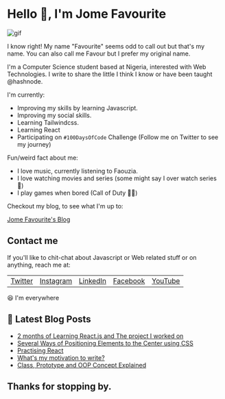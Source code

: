 # Hello 👋, I'm Jome Favourite

![gif](https://jomefavourite.github.io/Images/gif.gif)

I know right! My name "Favourite" seems odd to call out but that's my name. You can also call me Favour but I prefer my original name.

I'm a Computer Science student based at Nigeria, interested with Web Technologies.
I write to share the little I think I know or have been taught @hashnode.

I'm currently:

- Improving my skills by learning Javascript.
- Improving my social skills.
- Learning Tailwindcss.
- Learning React
- Participating on `#100DaysOfCode` Challenge (Follow me on Twitter to see my journey)

Fun/weird fact about me:

- I love music, currently listening to Faouzia.
- I love watching movies and series (some might say I over watch series 😬)
- I play games when bored (Call of Duty 🦸‍♂️)

Checkout my blog, to see what I'm up to:

[Jome Favourite's Blog](https://favouritejome.hashnode.dev/)

## Contact me

If you'll like to chit-chat about Javascript or Web related stuff or on anything, reach me at:

||||||
|-----|--------------------|--|--|--|
|[Twitter](https://twitter.com/FavouriteJome1)|[Instagram](https://www.instagram.com/jomefavourite/)|[LinkedIn](https://www.linkedin.com/in/jome-favourite-677766184/)|[Facebook](https://web.facebook.com/jome.favourite)|[YouTube](https://www.youtube.com/channel/UCpu-k4b78gcbMqxVARdTw4g?view_as=subscriber)|


😆 I'm everywhere

## 📖 Latest Blog Posts

<!-- BLOG-POST-LIST:START -->
- [2 months of Learning React.js and The project I worked on](https://favouritejome.hashnode.dev/2-months-of-learning-reactjs-and-the-project-i-worked-on)
- [Several Ways of Positioning Elements to the Center using  CSS](https://favouritejome.hashnode.dev/several-ways-of-positioning-elements-to-the-center-using-css)
- [Practising React](https://favouritejome.hashnode.dev/practising-react)
- [What's my motivation to write?](https://favouritejome.hashnode.dev/whats-my-motivation-to-write)
- [Class, Prototype and OOP Concept Explained](https://favouritejome.hashnode.dev/class-prototype-and-oop-concept-explained)
<!-- BLOG-POST-LIST:END -->

## Thanks for stopping by.

<!--
- 👯 I’m looking to collaborate on ...
- 🤔 I’m looking for help with ...
- 💬 Ask me about ...
- 📫 How to reach me: ...
- 😄 Pronouns: ...
- ⚡ Fun fact: ...
-->

